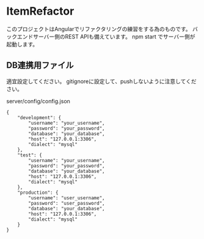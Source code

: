 # ItemRefactor

このプロジェクトはAngularでリファクタリングの練習をする為のものです。
バックエンドサーバー側のREST APIも備えています。
npm start でサーバー側が起動します。

## DB連携用ファイル

適宜設定してください。
gitignoreに設定して、pushしないように注意してください。

server/config/config.json
```
{
    "development": {
        "username": "your_username",
        "password": "your_password",
        "database": "your_database",
        "host": "127.0.0.1:3306",
        "dialect": "mysql"
    },
    "test": {
        "username": "your_username",
        "password": "your_password",
        "database": "your_database",
        "host": "127.0.0.1:3306",
        "dialect": "mysql"
    },
    "production": {
        "username": "user_username",
        "password": "user_password",
        "database": "your_database",
        "host": "127.0.0.1:3306",
        "dialect": "mysql"
    }
}
```
